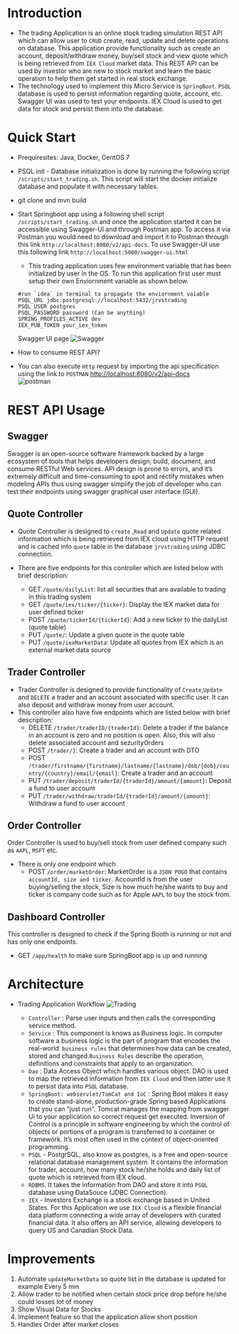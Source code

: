 # Introduction  
- The trading Application is an online stock trading simulation REST API which can allow user to `CRUD` create, read, update and delete operations on database. This application provide functionality such as  create an account, deposit/withdraw money, buy/sell stock and view quote which is being retrieved from `IEX Cloud` market data. This REST API can be used by investor who are new to stock market and learn the basic operation to help them get started in real stock exchange. 
-  The technology used to implement this Micro Service is `SpringBoot`. `PSQL` database is used to persist information regarding quote, account, etc. Swagger UI was used to test your endpoints. IEX Cloud is used to get data for stock and persist them into the database. 

# Quick Start  
- Prequiresites: Java, Docker, CentOS 7  
- PSQL init - Database initialization is done by running the following script `/scripts/start_trading.sh`. This script will start the docker initialize database and populate it with necessary tables.
- git clone and mvn build  
- Start Springboot app using a following shell script  `/scripts/start_trading.sh` and once the application started it can be accessible using Swagger-UI and through Postman app. To access it via Postman you would need to download and import it to Postman through this link `http://localhost:8080/v2/api-docs`. To use Swagger-UI use this following link `http://localhost:5000/swagger-ui.html`
  - This trading application uses few environment variable that has been initialized by user in the OS. To run this application first user must setup their own Enviornment variable as shown below.
  ```add enviornment variable to ~/.bash_profile
  #run `idea` in terminal to propagate the enviornment vaiable
  PSQL_URL jdbc:postgresql://localhost:5432/jrvstrading
  PSQL_USER postgres
  PSQL_PASSWORD password (Can be anything)
  SPRING_PROFILES_ACTIVE dev
  IEX_PUB_TOKEN your_iex_token
  ```
  Swagger UI page
![Swagger](https://user-images.githubusercontent.com/51926543/62734931-1c56f680-b9f8-11e9-8d36-680522b6ec6c.jpg)

- How to consume REST API? 
- You can also execute `Http` request by importing the api specification using the link to `POSTMAN`
 [http://localhost:8080/v2/api-docs](http://localhost:8080/v2/api-docs)  
![postman](https://user-images.githubusercontent.com/51926543/62736020-79ec4280-b9fa-11e9-9e6d-3cf908379466.PNG)

# REST API Usage  
## Swagger  
Swagger is an open-source software framework backed by a large ecosystem of tools that helps developers design, build, document, and consume RESTful Web services. API design is prone to errors, and it’s extremely difficult and time-consuming to spot and rectify mistakes when modeling APIs thus using swagger simplify the job of developer who can test their endpoints using swagger graphical user interface (GUI).
 
## Quote Controller  
- Quote Controller is designed to `create` ,`Read` and `Update` quote  related information which is being retrieved from IEX cloud using HTTP request and is cached into `quote` table in the database `jrvstrading`  using JDBC connection.

- There are five endpoints for this controller which are listed below with brief description:
  - GET `/quote/dailyList`: list all securities that are available to trading in this trading system
  - GET `/quote/iex/ticker/{ticker}`: Display the IEX market data for user defined ticker
  - POST `/quote/tickerId/{tickerId}`: Add a new ticker to the dailyList (quote table)
  - PUT `/quote/`: Update a given quote in the quote table
  - PUT `/quote/iexMarketData`: Update all quotes from IEX which is an external market data source  
## Trader Controller  
- Trader Controller is designed to provide functionality  of `Create`,`Update` and `DELETE` a trader and an account associated with specific user. It can also deposit and withdraw money from user account.
- This controller also have five endpoints which are listed below with brief description:
	- DELETE `/trader/traderID/{traderId}`: Delete a trader if the balance in an account is zero and no position is open. Also, this will also delete associated account and sezurityOrders
  - POST `/trader/}`: Create a trader and an account with DTO
  -   POST `/trader/firstname/{firstname}/lastname/{lastname}/dob/{dob}/country/{country}/email/{email}`: Create a trader and an account
  - PUT `/trader/deposit/traderId/{traderId}/amount/{amount}`: Deposit a fund to user account
  - PUT `/trader/withdraw/traderId/{traderId}/amount/{amount}`: Withdraw a fund to user account
## Order Controller  
Order Controller is used to buy/sell stock from user defined company such as `AAPL`, `MSFT` etc.  
- There is only one endpoint which   
  - POST `/order/marketOrder`:  MarketOrder is a `JSON POGO` that contains `accountId, size and ticker`. AccountId is from the user buying/selling the stock, Size is how much he/she wants to buy and ticker is company code such as for Apple `AAPL` to buy the stock from.
## Dashboard Controller
This controller is designed to check if the Spring Booth is running or not and has only one endpoints.
- GET `/app/health` to make sure SpringBoot app is up and running  

  
# Architecture  
- Trading Application Workflow
![Trading](https://user-images.githubusercontent.com/51926543/62731680-b6b33c00-b9f0-11e9-8a47-78a3489c8411.png)

  - `Controller` : Parse user inputs and then calls the corresponding service method.
  - `Service` : This component is knows as Business logic. In computer software a business logic is the part of program that encodes the real-world` business rules` that determines how data can be created, stored and changed.`Business Rules` describe the operation, definitions and constraints that apply to an organization.
  - `Dao` : Data Access Object which handles various object. DAO is used to map the retrieved information from `IEX Cloud` and then latter use it to persist data into `PSQL` database. 
  - `SpringBoot: webservlet/TomCat and IoC` : Spring Boot makes it easy to create stand-alone, production-grade Spring based Applications that you can "just run". Tomcat manages the mapping from swagger Ui to your application so correct request get executed. Inversion of Control is a principle in software engineering by which the control of objects or portions of a program is transferred to a container or framework. It’s most often used in the context of object-oriented programming.
  - `PSQL` - PostgrSQL, also know as postgres, is a free and open-source relational database management system. It contains the information for trader, account, how many stock he/she holds and daily list of quote which is retrieved from IEX cloud.
  - `RDBMS`. It takes the information from DAO and store it into `PSQL` database using DataSouce (JDBC Connection). 
  - `IEX`  - Investors  Exchange is a stock exchange based in United States. For this Application we use `IEX Cloud` is a flexible financial data platform connecting a wide array of developers with curated financial data. It also offers an API service, allowing developers to query US and Canadian Stock Data. 
  
# Improvements  
1. Automate `updateMarketData` so quote list in the database is updated for example Every 5 min 
2. Allow trader to be notified when certain stock price drop before he/she could losses lot of money
3.  Show Visual Data for Stocks
4. Implement feature so that the application allow short position
5. Handles Order after market closes
<!--stackedit_data:
eyJoaXN0b3J5IjpbLTE0OTQ4MjU0MjMsLTk0MTE4NjkyOSwtMT
M1NzgyOTUxMCw3NDU4MzMzNDAsLTQ1NTg5Njg3NywxNjczOTE5
NCw3MDE2OTE0NDMsMTI1NTA5OTgwOSw3NjA0ODgyNywxNzY4NT
YzNTc1LC05NjE0Nzc2MTQsNDM2MTQ1NjQwLDYxOTMwNTU5Nywt
MTk1MzE5MTQ5NiwtNzg1NTI4MTE4LC0xMDg5Mjg4MTc0LC0xOT
U4ODkzNjMxLDE1MTQwMTkyNDgsMTY5NDgxMTI0Miw5MzU5MzE1
NjVdfQ==
-->